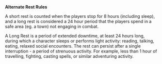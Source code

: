 **Alternate Rest Rules**

A short rest is counted when the players stop for 8 hours (including sleep), and a long rest is considered a 24 hour period that the players spend in a safe area (eg. a town) not engaging in combat.

A Long Rest is a period of extended downtime, at least 24 hours long, during which a character sleeps or performs light activity: reading, talking, eating, relaxed social encounters. The rest can persist after a single interruption - a period of strenuous activity. For example, less than 1 hour of travelling, fighting, casting spells, or similar adventuring activity.